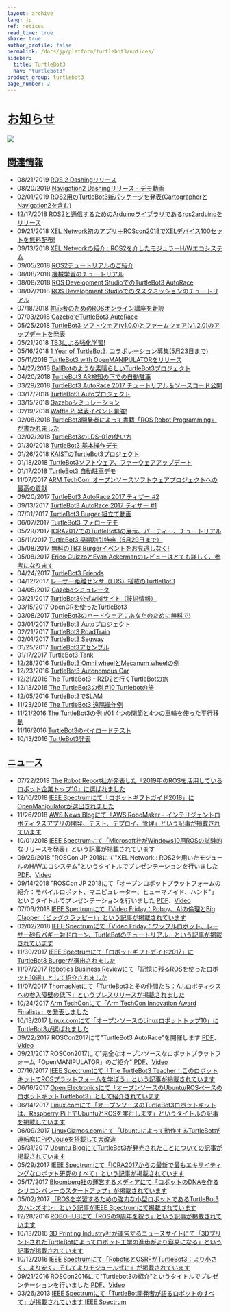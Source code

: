 ```yaml
---
layout: archive
lang: jp
ref: notices
read_time: true
share: true
author_profile: false
permalink: /docs/jp/platform/turtlebot3/notices/
sidebar:
  title: TurtleBot3
  nav: "turtlebot3"
product_group: turtlebot3
page_number: 2
---
```


<div style="counter-reset: h1 1"></div>

# [お知らせ](#notices)

![](/assets/images/platform/turtlebot3/overview/turtlebot3_flyer_front_ver1806.png)

## [関連情報](#publish)
  - 08/21/2019 [ROS 2 Dashingリリース](https://discourse.ros.org/t/tb3-ros-2-dashing-release/10364)
  - 08/20/2019 [Navigation2 Dashingリリース - デモ動画](https://discourse.ros.org/t/navigation2-dashing-release-demo-video/10349)
  - 02/01/2019 [ROS2用のTurtleBot3新パッケージを発表(CartographerとNavigation2を含む)](https://discourse.ros.org/t/announcing-new-packages-for-turtlebot3-in-ros2-including-cartographer-and-navigation2/7694)
  - 12/17/2018 [ROS2と通信するためのArduinoライブラリであるros2arduinoをリリース](https://discourse.ros.org/t/ros2arduino-0-0-1-released-arduino-library-for-communicating-with-ros2-dds/7147)
  - 09/21/2018 [XEL Network初のアプリ＋ROScon2018でXELデバイス100セットを無料配布!](https://discourse.ros.org/t/xel-network-first-application-distributing-xel-devices-100-set-for-free-in-roscon2018/6115)
  - 09/13/2018 [XEL Networkの紹介 : ROS2を介したモジュラーH/Wエコシステム](https://discourse.ros.org/t/introducing-the-xel-network-modular-h-w-ecosystem-over-ros2/6050)
  - 09/05/2018 [ROS2チュートリアルのご紹介](https://discourse.ros.org/t/tb3-introducing-ros2-tutorials/5959)
  - 08/08/2018 [機械学習のチュートリアル](https://discourse.ros.org/t/tb3-machine-learning-tutorial/5659)
  - 08/08/2018 [ROS Development StudioでのTurtleBot3 AutoRace](https://discourse.ros.org/t/tb3-turtlebot3-autorace-in-ros-development-studio/5660)
  - 08/07/2018 [ROS Development Studioでのタスクミッションのチュートリアル](https://discourse.ros.org/t/tb3-tutorial-for-task-mission-in-ros-development-studio/5651)
  - 07/18/2018 [初心者のためのROSオンライン講座を新設](https://discourse.ros.org/t/new-ros-online-course-for-beginner/5320)
  - 07/03/2018 [GazeboでTurtleBot3 AutoRace](https://discourse.ros.org/t/tb3-turtlebot3-autorace-with-gazebo/5261)
  - 05/25/2018 [TurtleBot3 ソフトウェア(v1.0.0)とファームウェア(v1.2.0)のアップデートを発表](https://discourse.ros.org/t/announcing-turtlebot3-software-v1-0-0-and-firmware-v1-2-0-update/4888)
  - 05/21/2018 [TB3による強化学習!](https://discourse.ros.org/t/tb3-reinforcement-learning-with-tb3/4842)
  - 05/16/2018 [1 Year of TurtleBot3: コラボレーション募集(5月23日まで)](https://discourse.ros.org/t/1-year-of-turtlebot3-call-for-collaboration-by-23-may/4792)
  - 05/11/2018 [TurtleBot3 with OpenMANIPULATORをリリース](https://discourse.ros.org/t/turtlebot3-with-openmanipulator-is-released/4747)
  - 04/27/2018 [BallBotのような素晴らしいTurtleBot3プロジェクト](https://discourse.ros.org/t/awesome-turtlebot3-projects-like-ballbot-project/4629)
  - 04/20/2018 [TurtleBot3 AR検知の下での自動駐車](https://discourse.ros.org/t/tb3-turtlebot3-automatic-parking-under-ar-detection/4476)
  - 03/29/2018 [TurtleBot3 AutoRace 2017 チュートリアル＆ソースコード公開](https://discourse.ros.org/t/tb3-turtlebot3-autorace-2017-tutorial-source-codes-released/4339)
  - 03/17/2018 [TurtleBot3 Autoプロジェクト](https://discourse.ros.org/t/tb3-turtlebot3-auto-project/1402)
  - 03/15/2018 [Gazeboシミュレーション](https://discourse.ros.org/t/tb3-gazebo-simulation/4207)
  - 02/19/2018 [Waffle Pi 発表イベント開催!](https://discourse.ros.org/t/tb3-waffle-pi-launching-event/4005)
  - 02/08/2018 [TurtleBot3開発者によって書籍「ROS Robot Programming」が書かれました](http://community.robotsource.org/t/download-the-ros-robot-programming-book-for-free/51/)
  - 02/02/2018 [TurtleBot3のLDS-01の使い方](https://discourse.ros.org/t/tb3-how-to-use-lds-01-of-turtlebot3/3862)
  - 01/30/2018 [TurtleBot3 基本操作デモ](https://discourse.ros.org/t/tb3-turtlebot3-basic-operation-demo/3840)
  - 01/26/2018 [KAISTのTurtleBot3プロジェクト](https://discourse.ros.org/t/turtlebot3-projects-in-kaist/3794)
  - 01/18/2018 [TurtleBot3ソフトウェア、ファーウェアアップデート](https://discourse.ros.org/t/turtlebot3-software-and-firmware-update-and-waffle-pi/3729)
  - 01/17/2018 [TurtleBot3 自動駐車デモ](https://discourse.ros.org/t/tb3-turtlebot3-automatic-parking-demo/3720)
  - 11/07/2017 [ARM TechCon: オープンソースソフトウェアプロジェクトへの最高の貢献](https://discourse.ros.org/t/arm-techcon-best-contribution-to-an-open-source-software-project/3129)
  - 09/20/2017 [TurtleBot3 AutoRace 2017 ティザー #2](https://discourse.ros.org/t/tb3-turtlebot3-autorace-2017-teaser-2/2701)
  - 09/13/2017 [TurtleBot3 AutoRace 2017 ティザー #1](https://discourse.ros.org/t/tb3-turtlebot3-autorace-2017-teaser-1/2626)
  - 07/31/2017 [TurtleBot3 Burger 組立て動画](https://discourse.ros.org/t/tb3-turtlebot3-burger-assembly-video/2340)
  - 06/07/2017 [TurtleBot3 フォローデモ](https://discourse.ros.org/t/tb3-turtlebot3-follow-demo/1897)
  - 05/29/2017 [ICRA2017でのTurtleBot3の展示、パーティー、チュートリアル](https://discourse.ros.org/t/tb3-exhibition-party-and-tutorials-with-turtlebot3-at-icra2017/1878)
  - 05/11/2017 [TurtleBot3 早期割引特典（5月29日まで）](https://discourse.ros.org/t/tb3-turtlebot3-early-bird-discount-offer-until-may-29/1830)
  - 05/08/2017 [無料のTB3 Burgerイベントをお見逃しなく!](https://discourse.ros.org/t/tb3-dont-miss-free-tb3-burger-event/1809)
  - 05/08/2017 [Erico GuizzoとEvan Ackermanのレビューはとても詳しく、参考になります](https://discourse.ros.org/t/tb3-very-informative-and-detailed-review-by-erico-guizzo-and-evan-ackerman/1808)
  - 04/24/2017 [TurtleBot3 Friends](https://discourse.ros.org/t/tb3-turtlebot3-friends/1717)
  - 04/12/2017 [レーザー距離センサ（LDS）搭載のTurtleBot3](https://discourse.ros.org/t/tb3-turtlebot3-with-laser-distance-sensor-lds/1644)
  - 04/05/2017 [Gazeboシミュレータ](https://discourse.ros.org/t/tb3-gazebo-simulator/1608)
  - 03/21/2017 [TurtleBot3公式wikiサイト（技術情報）](https://discourse.ros.org/t/tb3-turtlebot3-official-wiki-site-technical-information/1536)
  - 03/15/2017 [OpenCRを使ったTurtleBot3](https://discourse.ros.org/t/tb3-turtlebot3-with-opencr/1488)
  - 03/08/2017 [TurtleBot3のハードウェア：あなたのために無料で!](https://discourse.ros.org/t/tb3-turtlebot3-hardware-free-for-you/1444)
  - 03/01/2017 [TurtleBot3 Autoプロジェクト](https://discourse.ros.org/t/tb3-turtlebot3-auto-project/1402)
  - 02/21/2017 [TurtleBot3 RoadTrain](https://discourse.ros.org/t/tb3-turtlebot3-roadtrain/1364)
  - 02/01/2017 [TurtleBot3 Segway](https://discourse.ros.org/t/tb3-turtlebot3-segway/1247)
  - 01/25/2017 [TurtleBot3アセンブル](https://discourse.ros.org/t/tb3-assembling-the-turtlebot3/1208)
  - 01/17/2017 [TurtleBot3 Tank](https://discourse.ros.org/t/tb3-turtlebot3-tank/1169)
  - 12/28/2016 [TurtleBot3 Omni wheelとMecanum wheelの例](https://discourse.ros.org/t/tb3-turtlebot3-omni-wheel-and-mecanum-wheel-example/1028)
  - 12/23/2016 [TurtleBot3 Autonomous Car](https://discourse.ros.org/t/tb3-turtlebot3-autonomous-car/1011)
  - 12/21/2016 [The TurtleBot3 - R2D2と行くTurtleBotの旅](https://discourse.ros.org/t/tb3-the-turtlebot3-the-journey-of-the-turtlebot-with-r2d2/998)
  - 12/13/2016 [The TurtleBot3の例 #10 Turtlebotの旅](https://discourse.ros.org/t/tb3-the-turtlebot3-example-10-the-journey-of-the-turtlebot/965)
  - 12/05/2016 [TurtleBot3でSLAM](https://discourse.ros.org/t/tb3-slam-with-the-turtlebot3/927)
  - 11/23/2016 [The TurtleBot3 遠隔操作例](https://discourse.ros.org/t/tb3-the-turtlebot3-teleoperation-example/865)
  - 11/21/2016 [The TurtleBot3の例 #01 4つの関節と4つの車輪を使った平行移動](https://discourse.ros.org/t/tb3-the-turtlebot3-example-01-parallel-translation-with-4-joints-and-4-wheels/838)
  - 11/16/2016 [TurtleBot3のペイロードテスト](https://discourse.ros.org/t/tb3-payload-test-of-turtlebot3/827)
  - 10/13/2016 [TurtleBot3発表](https://discourse.ros.org/t/announcing-turtlebot3/623)

## [ニュース](#news)
  - 07/22/2019 [The Robot Report社が発表した「2019年のROSを活用しているロボット企業トップ10」に選ばれました](https://www.therobotreport.com/top-10-ros-based-robotics-companies-2019/)
  - 12/10/2018 [IEEE Spectrumにて「ロボットギフトガイド2018」にOpenManipulatorが選出されました](https://spectrum.ieee.org/automaton/robotics/home-robots/robot-gift-guide-2018)
  - 11/26/2018 [AWS News Blogにて「AWS RoboMaker - インテリジェントロボティクスアプリの開発、テスト、デプロイ、管理」という記事が掲載されています](https://aws.amazon.com/blogs/aws/aws-robomaker-develop-test-deploy-and-manage-intelligent-robotics-apps/)
  - 10/01/2018 [IEEE Spectrumにて「Microsoft社がWindows10用ROSの試験的なリリースを発表」という記事が掲載されています](https://spectrum.ieee.org/automaton/robotics/robotics-software/microsoft-announces-experimental-release-of-ros-for-windows-10)
  - 09/29/2018 "ROSCon JP 2018にて"XEL Network : ROS2を用いたモジュールのH/Wエコシステム"というタイトルでプレゼンテーションを行いました [PDF](https://roscon.ros.org/2018/presentations/ROSCon2018_Lightning1_11.pdf)、[Video](https://vimeo.com/292710106)
  - 09/14/2018 "ROSCon JP 2018にて「オープンロボットプラットフォームの紹介：モバイルロボット、マニピュレーター、ヒューマノイド、ハンド"」というタイトルでプレゼンテーションを行いました [PDF](https://roscon.ros.org/jp/2018/presentations/ROSCon_JP_2018_presentation_4.pdf)、[Video](https://vimeo.com/292071289)
  - 07/06/2018 [IEEE Spectrumにて「Video Friday：Roboy、AIの倫理とBig Clapper（ビッグクラッピー）」という記事が掲載されています](https://spectrum.ieee.org/automaton/robotics/robotics-hardware/video-friday-roboy-ai-ethics-big-clapper)
  - 02/02/2018 [IEEE Spectrumにて「Video Friday：ワッフルロボット、レーザー砂丘バギー対ドローン、TurtleBotのチュートリアル」という記事が掲載されています](https://spectrum.ieee.org/automaton/robotics/robotics-hardware/video-friday-waffle-robots-laser-vs-drone-turtlebot-tutorials)
  - 11/30/2017 [IEEE Spectrumにて「ロボットギフトガイド2017」にTurtleBot3 Burgerが選出されました](https://spectrum.ieee.org/automaton/robotics/home-robots/robot-gift-guide-2017)
  - 11/07/2017 [Robotics Business Reviewにて「記憶に残るROSを使ったロボット10選」として紹介されました](http://roboticstrends.com/article/10_memorable_ros_based_robots)
  - 11/07/2017 [ThomasNetにて「TurtleBot3とその仲間たち：A.I.ロボティクスへの参入障壁の低下」というプレスリリースが掲載されました](https://news.thomasnet.com/fullstory/40007572)
  - 10/24/2017 [Arm TechConにて「Arm TechCon Innovation Award Finalists」を発表しました](http://www.armtechcon.com/announcing-the-arm-techcon-innovation-award-finalists/)
  - 10/13/2017 [Linux.comにて「オープンソースのLinuxロボットトップ10」にTurtleBot3が選ばれました](https://www.linux.com/blog/2017/10/top-10-open-source-linux-robots)
  - 09/22/2017 ROSCon2017にて"TurtleBot3 AutoRace"を開催します [PDF](https://roscon.ros.org/2017/presentations/ROSCon%202017%20Lightning%20211.pdf)、[Video](https://vimeo.com/236177042#t=1760s)
  - 09/21/2017 ROSCon2017にて"完全なオープンソースなロボットプラットフォーム「OpenMANIPULATOR」のご紹介" [PDF](https://roscon.ros.org/2017/presentations/ROSCon%202017%20OpenManipulator.pdf)、[Video](https://vimeo.com/236147296)
  - 07/16/2017 [IEEE Spectrumにて「The TurtleBot3 Teacher：このロボットキットでROSプラットフォームを学ぼう」という記事が掲載されています](https://spectrum.ieee.org/geek-life/hands-on/the-turtlebot3-teacher)
  - 06/16/2017 [Open Electronicsにて「オープンソースのUbuntu/ROSベースのロボットキットTurtlebot3」として紹介されています](https://www.open-electronics.org/turtlebot3-the-open-source-ubunturos-based-robot-kit/)
  - 06/14/2017 [Linux.comにて「オープンソースのTurtleBot3ロボットキットは、Raspberry Pi上でUbuntuとROSを実行します」というタイトルの記事を掲載しています](https://www.linux.com/news/event/open-source-summit-na/2017/6/open-source-turtlebot-3-robot-kit-runs-ubuntu-and-ros-raspberry-pi)
  - 06/09/2017 [LinuxGizmos.comにて「Ubuntuによって動作するTurtleBotが運転席にPiやJouleを搭載して大改造](http://linuxgizmos.com/ubuntu-driven-turtlebot-gets-a-major-rev-with-a-pi-or-joule-in-the-drivers-seat/)
  - 05/31/2017 [Ubuntu BlogにてTurtleBot3が発売されたことについての記事が掲載されています](https://insights.ubuntu.com/2017/05/31/the-turtlebot-3-has-launched/)
  - 05/29/2017 [IEEE Spectrumにて「ICRA2017からの最新で最もエキサイティングなロボット研究のすべて」という記事が掲載されています](http://spectrum.ieee.org/automaton/robotics/robotics-software/all-the-latest-most-exciting-robotics-research-from-icra-2017)
  - 05/17/2017 [Bloomberg社の運営するメディアにて「ロボットのDNAを作るシリコンバレーのスタートアップ」が掲載されています](https://www.bloomberg.com/news/videos/2017-05-17/the-silicon-valley-startup-creating-robot-dna-video)
  - 05/02/2017 [「ROSを学習するための強力な小型ロボットであるTurtleBot3のハンズオン」という記事がIEEE Spectrumにて掲載されています](http://spectrum.ieee.org/automaton/robotics/robotics-hardware/review-robotis-turtlebot-3)
  - 12/28/2016 [ROBOHUBにて「ROSの9周年を祝う」という記事が掲載されています](http://robohub.org/celebrating-9-years-of-ros/)
  - 10/13/2016 [3D Printing Industry社が運営するニュースサイトにて「3DプリントされたTurtleBotによってロボット工学の進歩がより容易になる」という記事が掲載されています](https://3dprintingindustry.com/news/advances-robotics-made-easier-forthcoming-3d-printed-turtlebot-96844/)
  - 10/12/2016 [IEEE Spectrumにて「RobotisとOSRFがTurtleBot3：より小さく、より安く、そしてよりモジュール式に」が掲載されています](http://spectrum.ieee.org/automaton/robotics/diy/robotis-and-osrf-announce-turtlebot-3-smaller-cheaper-and-modular)
  - 09/21/2016 ROSCon2016にて"Turtlebot3の紹介"というタイトルでプレゼンテーションを行いました [PDF](http://roscon.ros.org/2016/presentations/ROSCon2016_Turtlebot3_ROBOTIS.pdf)、[Video](https://vimeo.com/187699447)
  - 03/26/2013 [IEEE Spectrumにて「TurtleBot開発者が語るロボットのすべて」が掲載されています IEEE Spectrum](http://spectrum.ieee.org/automaton/robotics/diy/interview-turtlebot-inventors-tell-us-everything-about-the-robot)
